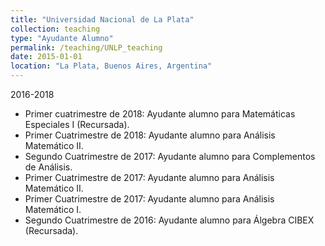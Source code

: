 ```yaml
---
title: "Universidad Nacional de La Plata"
collection: teaching
type: "Ayudante Alumno"
permalink: /teaching/UNLP_teaching
date: 2015-01-01
location: "La Plata, Buenos Aires, Argentina"
---
```


2016-2018

 - Primer cuatrimestre de 2018: Ayudante alumno para Matemáticas Especiales I (Recursada).
 - Primer Cuatrimestre de 2018: Ayudante alumno para Análisis Matemático II.
 - Segundo Cuatrimestre de 2017: Ayudante alumno para Complementos de Análisis.
 - Primer Cuatrimestre de 2017: Ayudante alumno para Análisis Matemático II.
 - Primer Cuatrimestre de 2017: Ayudante alumno para Análisis Matemático I.
 - Segundo Cuatrimestre de 2016: Ayudante alumno para Álgebra CIBEX (Recursada).